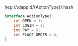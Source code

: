 hep://:dappid/{ActionType}/:hash

```java
interface ActionType{
    int OPEN = 1;
    int LOGIN = 2;
    int PAY = 3;
    int PLACE_ORDER = 4;
}
```